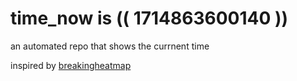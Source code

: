 # time_now is (( 1714863600140 ))

an automated repo that shows the currnent time

inspired by [breakingheatmap](https://github.com/breakingheatmap/breakingheatmap)